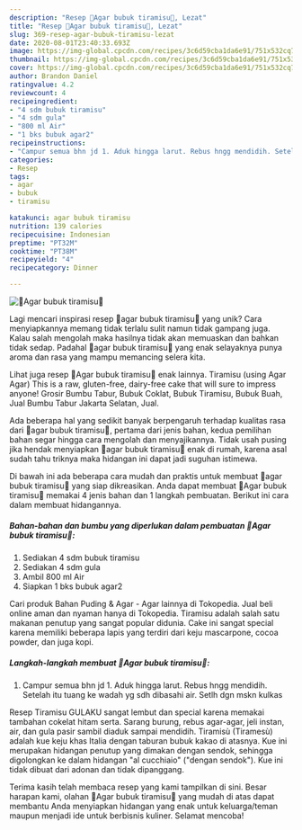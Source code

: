 ```yaml
---
description: "Resep 🦋Agar bubuk tiramisu🍨, Lezat"
title: "Resep 🦋Agar bubuk tiramisu🍨, Lezat"
slug: 369-resep-agar-bubuk-tiramisu-lezat
date: 2020-08-01T23:40:33.693Z
image: https://img-global.cpcdn.com/recipes/3c6d59cba1da6e91/751x532cq70/🦋agar-bubuk-tiramisu🍨-foto-resep-utama.jpg
thumbnail: https://img-global.cpcdn.com/recipes/3c6d59cba1da6e91/751x532cq70/🦋agar-bubuk-tiramisu🍨-foto-resep-utama.jpg
cover: https://img-global.cpcdn.com/recipes/3c6d59cba1da6e91/751x532cq70/🦋agar-bubuk-tiramisu🍨-foto-resep-utama.jpg
author: Brandon Daniel
ratingvalue: 4.2
reviewcount: 4
recipeingredient:
- "4 sdm bubuk tiramisu"
- "4 sdm gula"
- "800 ml Air"
- "1 bks bubuk agar2"
recipeinstructions:
- "Campur semua bhn jd 1. Aduk hingga larut. Rebus hngg mendidih. Setelah itu tuang ke wadah yg sdh dibasahi air. Setlh dgn mskn kulkas"
categories:
- Resep
tags:
- agar
- bubuk
- tiramisu

katakunci: agar bubuk tiramisu 
nutrition: 139 calories
recipecuisine: Indonesian
preptime: "PT32M"
cooktime: "PT38M"
recipeyield: "4"
recipecategory: Dinner

---
```



![🦋Agar bubuk tiramisu🍨](https://img-global.cpcdn.com/recipes/3c6d59cba1da6e91/751x532cq70/🦋agar-bubuk-tiramisu🍨-foto-resep-utama.jpg)

Lagi mencari inspirasi resep 🦋agar bubuk tiramisu🍨 yang unik? Cara menyiapkannya memang tidak terlalu sulit namun tidak gampang juga. Kalau salah mengolah maka hasilnya tidak akan memuaskan dan bahkan tidak sedap. Padahal 🦋agar bubuk tiramisu🍨 yang enak selayaknya punya aroma dan rasa yang mampu memancing selera kita.

Lihat juga resep 🦋Agar bubuk tiramisu🍨 enak lainnya. Tiramisu (using Agar Agar) This is a raw, gluten-free, dairy-free cake that will sure to impress anyone! Grosir Bumbu Tabur, Bubuk Coklat, Bubuk Tiramisu, Bubuk Buah, Jual Bumbu Tabur Jakarta Selatan, Jual.

Ada beberapa hal yang sedikit banyak berpengaruh terhadap kualitas rasa dari 🦋agar bubuk tiramisu🍨, pertama dari jenis bahan, kedua pemilihan bahan segar hingga cara mengolah dan menyajikannya. Tidak usah pusing jika hendak menyiapkan 🦋agar bubuk tiramisu🍨 enak di rumah, karena asal sudah tahu triknya maka hidangan ini dapat jadi suguhan istimewa.


Di bawah ini ada beberapa cara mudah dan praktis untuk membuat 🦋agar bubuk tiramisu🍨 yang siap dikreasikan. Anda dapat membuat 🦋Agar bubuk tiramisu🍨 memakai 4 jenis bahan dan 1 langkah pembuatan. Berikut ini cara dalam membuat hidangannya.

<!--inarticleads1-->

##### Bahan-bahan dan bumbu yang diperlukan dalam pembuatan 🦋Agar bubuk tiramisu🍨:

1. Sediakan 4 sdm bubuk tiramisu
1. Sediakan 4 sdm gula
1. Ambil 800 ml Air
1. Siapkan 1 bks bubuk agar2


Cari produk Bahan Puding &amp; Agar - Agar lainnya di Tokopedia. Jual beli online aman dan nyaman hanya di Tokopedia. Tiramisu adalah salah satu makanan penutup yang sangat popular didunia. Cake ini sangat special karena memiliki beberapa lapis yang terdiri dari keju mascarpone, cocoa powder, dan juga kopi. 

<!--inarticleads2-->

##### Langkah-langkah membuat 🦋Agar bubuk tiramisu🍨:

1. Campur semua bhn jd 1. Aduk hingga larut. Rebus hngg mendidih. Setelah itu tuang ke wadah yg sdh dibasahi air. Setlh dgn mskn kulkas


Resep Tiramisu GULAKU sangat lembut dan special karena memakai tambahan cokelat hitam serta. Sarang burung, rebus agar-agar, jeli instan, air, dan gula pasir sambil diaduk sampai mendidih. Tiramisù (Tiramesù) adalah kue keju khas Italia dengan taburan bubuk kakao di atasnya. Kue ini merupakan hidangan penutup yang dimakan dengan sendok, sehingga digolongkan ke dalam hidangan &#34;al cucchiaio&#34; (&#34;dengan sendok&#34;). Kue ini tidak dibuat dari adonan dan tidak dipanggang. 

Terima kasih telah membaca resep yang kami tampilkan di sini. Besar harapan kami, olahan 🦋Agar bubuk tiramisu🍨 yang mudah di atas dapat membantu Anda menyiapkan hidangan yang enak untuk keluarga/teman maupun menjadi ide untuk berbisnis kuliner. Selamat mencoba!
